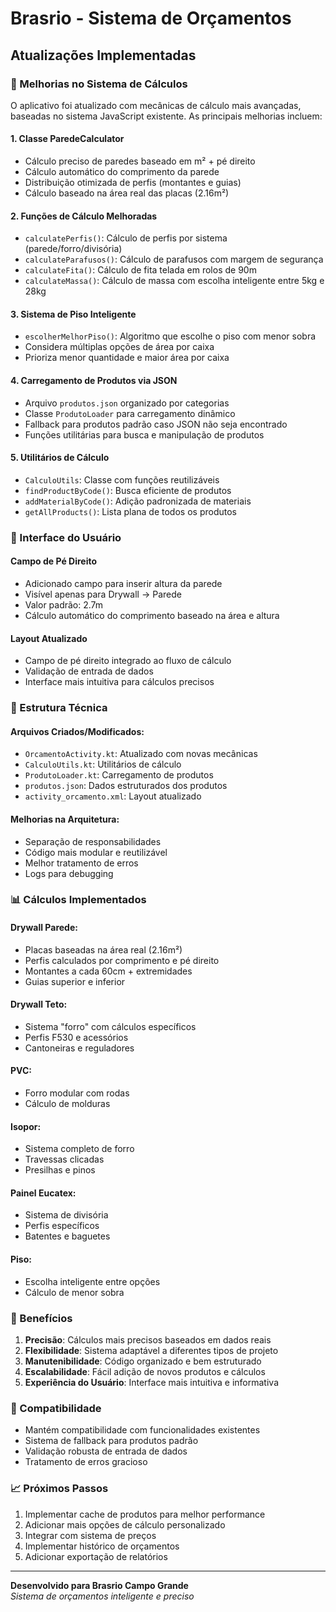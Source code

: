# Brasrio - Sistema de Orçamentos

## Atualizações Implementadas

### 🚀 Melhorias no Sistema de Cálculos

O aplicativo foi atualizado com mecânicas de cálculo mais avançadas, baseadas no sistema JavaScript existente. As principais melhorias incluem:

#### 1. **Classe ParedeCalculator**
- Cálculo preciso de paredes baseado em m² + pé direito
- Cálculo automático do comprimento da parede
- Distribuição otimizada de perfis (montantes e guias)
- Cálculo baseado na área real das placas (2.16m²)

#### 2. **Funções de Cálculo Melhoradas**
- `calculatePerfis()`: Cálculo de perfis por sistema (parede/forro/divisória)
- `calculateParafusos()`: Cálculo de parafusos com margem de segurança
- `calculateFita()`: Cálculo de fita telada em rolos de 90m
- `calculateMassa()`: Cálculo de massa com escolha inteligente entre 5kg e 28kg

#### 3. **Sistema de Piso Inteligente**
- `escolherMelhorPiso()`: Algoritmo que escolhe o piso com menor sobra
- Considera múltiplas opções de área por caixa
- Prioriza menor quantidade e maior área por caixa

#### 4. **Carregamento de Produtos via JSON**
- Arquivo `produtos.json` organizado por categorias
- Classe `ProdutoLoader` para carregamento dinâmico
- Fallback para produtos padrão caso JSON não seja encontrado
- Funções utilitárias para busca e manipulação de produtos

#### 5. **Utilitários de Cálculo**
- `CalculoUtils`: Classe com funções reutilizáveis
- `findProductByCode()`: Busca eficiente de produtos
- `addMaterialByCode()`: Adição padronizada de materiais
- `getAllProducts()`: Lista plana de todos os produtos

### 📱 Interface do Usuário

#### Campo de Pé Direito
- Adicionado campo para inserir altura da parede
- Visível apenas para Drywall → Parede
- Valor padrão: 2.7m
- Cálculo automático do comprimento baseado na área e altura

#### Layout Atualizado
- Campo de pé direito integrado ao fluxo de cálculo
- Validação de entrada de dados
- Interface mais intuitiva para cálculos precisos

### 🔧 Estrutura Técnica

#### Arquivos Criados/Modificados:
- `OrcamentoActivity.kt`: Atualizado com novas mecânicas
- `CalculoUtils.kt`: Utilitários de cálculo
- `ProdutoLoader.kt`: Carregamento de produtos
- `produtos.json`: Dados estruturados dos produtos
- `activity_orcamento.xml`: Layout atualizado

#### Melhorias na Arquitetura:
- Separação de responsabilidades
- Código mais modular e reutilizável
- Melhor tratamento de erros
- Logs para debugging

### 📊 Cálculos Implementados

#### Drywall Parede:
- Placas baseadas na área real (2.16m²)
- Perfis calculados por comprimento e pé direito
- Montantes a cada 60cm + extremidades
- Guias superior e inferior

#### Drywall Teto:
- Sistema "forro" com cálculos específicos
- Perfis F530 e acessórios
- Cantoneiras e reguladores

#### PVC:
- Forro modular com rodas
- Cálculo de molduras

#### Isopor:
- Sistema completo de forro
- Travessas clicadas
- Presilhas e pinos

#### Painel Eucatex:
- Sistema de divisória
- Perfis específicos
- Batentes e baguetes

#### Piso:
- Escolha inteligente entre opções
- Cálculo de menor sobra

### 🎯 Benefícios

1. **Precisão**: Cálculos mais precisos baseados em dados reais
2. **Flexibilidade**: Sistema adaptável a diferentes tipos de projeto
3. **Manutenibilidade**: Código organizado e bem estruturado
4. **Escalabilidade**: Fácil adição de novos produtos e cálculos
5. **Experiência do Usuário**: Interface mais intuitiva e informativa

### 🔄 Compatibilidade

- Mantém compatibilidade com funcionalidades existentes
- Sistema de fallback para produtos padrão
- Validação robusta de entrada de dados
- Tratamento de erros gracioso

### 📈 Próximos Passos

1. Implementar cache de produtos para melhor performance
2. Adicionar mais opções de cálculo personalizado
3. Integrar com sistema de preços
4. Implementar histórico de orçamentos
5. Adicionar exportação de relatórios

---

**Desenvolvido para Brasrio Campo Grande**  
*Sistema de orçamentos inteligente e preciso*
